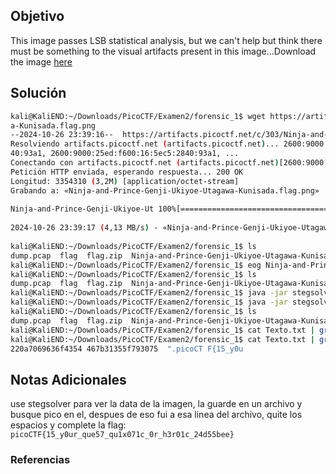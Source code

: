 ## Objetivo
This image passes LSB statistical analysis, but we can't help but think there must be something to the visual artifacts present in this image...Download the image [here](https://artifacts.picoctf.net/c/303/Ninja-and-Prince-Genji-Ukiyoe-Utagawa-Kunisada.flag.png)
## Solución
```bash
kali@KaliEND:~/Downloads/PicoCTF/Examen2/forensic_1$ wget https://artifacts.picoctf.net/c/303/Ninja-and-Prince-Genji-Ukiyoe-Utagaw  
a-Kunisada.flag.png  
--2024-10-26 23:39:16--  https://artifacts.picoctf.net/c/303/Ninja-and-Prince-Genji-Ukiyoe-Utagawa-Kunisada.flag.png  
Resolviendo artifacts.picoctf.net (artifacts.picoctf.net)... 2600:9000:25ed:6800:16:5ec5:2840:93a1, 2600:9000:25ed:7a00:16:5ec5:28  
40:93a1, 2600:9000:25ed:f600:16:5ec5:2840:93a1, ...  
Conectando con artifacts.picoctf.net (artifacts.picoctf.net)[2600:9000:25ed:6800:16:5ec5:2840:93a1]:443... conectado.  
Petición HTTP enviada, esperando respuesta... 200 OK  
Longitud: 3354310 (3,2M) [application/octet-stream]  
Grabando a: «Ninja-and-Prince-Genji-Ukiyoe-Utagawa-Kunisada.flag.png»  
  
Ninja-and-Prince-Genji-Ukiyoe-Ut 100%[========================================================>]   3,20M  4,13MB/s    en 0,8s       
  
2024-10-26 23:39:17 (4,13 MB/s) - «Ninja-and-Prince-Genji-Ukiyoe-Utagawa-Kunisada.flag.png» guardado [3354310/3354310]  
  
kali@KaliEND:~/Downloads/PicoCTF/Examen2/forensic_1$ ls  
dump.pcap  flag  flag.zip  Ninja-and-Prince-Genji-Ukiyoe-Utagawa-Kunisada.flag.png  
kali@KaliEND:~/Downloads/PicoCTF/Examen2/forensic_1$ eog Ninja-and-Prince-Genji-Ukiyoe-Utagawa-Kunisada.flag.png    
kali@KaliEND:~/Downloads/PicoCTF/Examen2/forensic_1$ ls  
dump.pcap  flag  flag.zip  Ninja-and-Prince-Genji-Ukiyoe-Utagawa-Kunisada.flag.png  stegsolve.jar  
kali@KaliEND:~/Downloads/PicoCTF/Examen2/forensic_1$ java -jar stegsolve.jar    
kali@KaliEND:~/Downloads/PicoCTF/Examen2/forensic_1$ java -jar stegsolve.jar    
kali@KaliEND:~/Downloads/PicoCTF/Examen2/forensic_1$ ls  
dump.pcap  flag  flag.zip  Ninja-and-Prince-Genji-Ukiyoe-Utagawa-Kunisada.flag.png  stegsolve.jar  Texto.txt  
kali@KaliEND:~/Downloads/PicoCTF/Examen2/forensic_1$ cat Texto.txt | grep Pico  
kali@KaliEND:~/Downloads/PicoCTF/Examen2/forensic_1$ cat Texto.txt | grep pico  
220a7069636f4354 467b31355f793075  ".picoCT F{15_y0u  

```
## Notas Adicionales
use stegsolver para ver la data de la imagen, la guarde en un archivo y busque pico en el, despues de eso fui a esa linea del archivo, quite los espacios y complete la flag:
`picoCTF{15_y0ur_que57_qu1x071c_0r_h3r01c_24d55bee}`
### Referencias